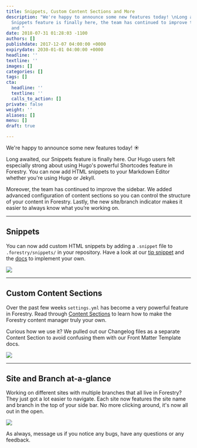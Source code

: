 ```yaml
---
title: Snippets, Custom Content Sections and More
description: "We're happy to announce some new features today! \nLong awaited, our
  Snippets feature is finally here, the team has continued to improve the sidebar
  and "
date: 2018-07-31 01:28:03 -1100
authors: []
publishdate: 2017-12-07 04:00:00 +0000
expirydate: 2030-01-01 04:00:00 +0000
headline: ''
textline: ''
images: []
categories: []
tags: []
cta:
  headline: ''
  textline: ''
  calls_to_action: []
private: false
weight: ''
aliases: []
menu: []
draft: true

---
```

We're happy to announce some new features today! ☀️

Long awaited, our Snippets feature is finally here. Our Hugo users felt especially strong about using Hugo's powerful Shortcodes feature in Forestry. You can now add HTML snippets to your Markdown Editor whether you're using Hugo or Jekyll.

Moreover, the team has continued to improve the sidebar. We added advanced configuration of content sections so you can control the structure of your content in Forestry. Lastly, the new site/branch indicator makes it easier to always know what you’re working on.

***

## Snippets

You can now add custom HTML snippets by adding a `.snippet` file to `.forestry/snippets/` in your repository. Have a look at our [tip snippet](https://github.com/forestryio/forestry.io/blob/master/hugo/.forestry/snippets/tip.snippet) and the [docs](https://forestry.io/docs/settings/snippets/) to implement your own.

![](/uploads/2018/07/snippets.png)

***

## Custom Content Sections

Over the past few weeks `settings.yml` has become a very powerful feature in Forestry. Read through [Content Sections](https://forestry.io/docs/settings/content-sections/) to learn how to make the Forestry content manager truly your own. 

Curious how we use it? We pulled out our Changelog files as a separate Content Section to avoid confusing them with our Front Matter Template docs.

![](/uploads/2018/07/Create-sections.jpg)

***

## Site and Branch at-a-glance

Working on different sites with multiple branches that all live in Forestry? They just got a lot easier to navigate. Each site now features the site name and branch in the top of your side bar. No more clicking around, it's now all out in the open.

![](/uploads/2018/07/branch-and-repo.png)

As always, message us if you notice any bugs, have any questions or any feedback.